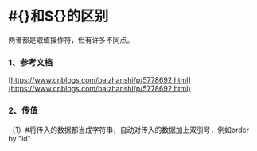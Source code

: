# \#{}和${}的区别

两者都是取值操作符，但有许多不同点。

### 1、参考文档

[https://www.cnblogs.com/baizhanshi/p/5778692.html](https://www.cnblogs.com/baizhanshi/p/5778692.html)

### 2、传值

（1）\#将传入的数据都当成字符串，自动对传入的数据加上双引号，例如order by "id"


